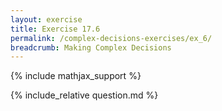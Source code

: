 ```yaml
---
layout: exercise
title: Exercise 17.6
permalink: /complex-decisions-exercises/ex_6/
breadcrumb: Making Complex Decisions
---
```


{% include mathjax_support %}

<div><i class="arrow-up loader" data-chapter="complex-decisions-exercises" data-exercise="ex_6" data-rating="0"></i></div>
{% include_relative question.md %}
